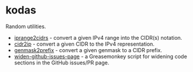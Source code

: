# kodas

Random utilities.

* [iprange2cidrs](/iprange2cidrs) - convert a given IPv4 range into the CIDR(s)
  notation.
* [cidr2ip](/cidr2ip) - convert a given CIDR to the IPv4 representation.
* [genmask2prefix](/genmask2prefix) - convert a given genmask to a CIDR prefix.
* [widen-github-issues-page](/widen-github-issues-page) - a Greasemonkey script
  for widening code sections in the GitHub issues/PR page.
